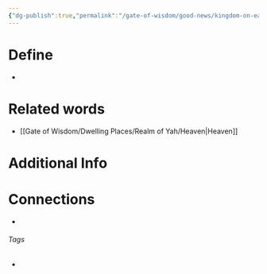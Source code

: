 ```yaml
---
{"dg-publish":true,"permalink":"/gate-of-wisdom/good-news/kingdom-on-earth/","tags":["#GateWisdom","GoodNews"]}
---
```


# Define
- 

# Related words
- [[Gate of Wisdom/Dwelling Places/Realm of Yah/Heaven\|Heaven]]

# Additional Info


# Connections


- 

###### Tags
- 